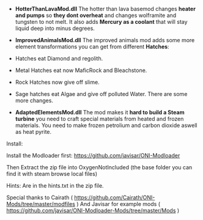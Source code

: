 - **HotterThanLavaMod.dll**
The hotter than lava basemod changes **heater and pumps** so **they dont overheat** and changes wolframite and tungsten to not melt. It also adds **Mercury as a coolant** that will stay liquid deep into minus degrees. 


- **ImprovedAnimalsMod.dll**
The improved animals mod adds some more element transformations you can get from different **Hatches**: 
 - Hatches eat Diamond and regolith. 
 - Metal Hatches eat now MaficRock and Bleachstone. 
 - Rock Hatches now give off slime. 
 - Sage hatches eat Algae and give off polluted Water. There are some more changes.


- **AdaptedElementsMod.dll**
The mod makes it **hard to build a Steam turbine** you need to craft special materials from heated and frozen materials. You need to make frozen petrolium and carbon dioxide aswell as heat pyrite.


Install:

Install the Modloader first:
https://github.com/javisar/ONI-Modloader

Then Extract the zip file into OxygenNotIncluded 
(the base folder you can find it with steam browse local files)

Hints:
Are in the hints.txt in the zip file.

Special thanks to Cairath ( https://github.com/Cairath/ONI-Mods/tree/master/modfiles )
And Javisar for example mods ( https://github.com/javisar/ONI-Modloader-Mods/tree/master/Mods )
